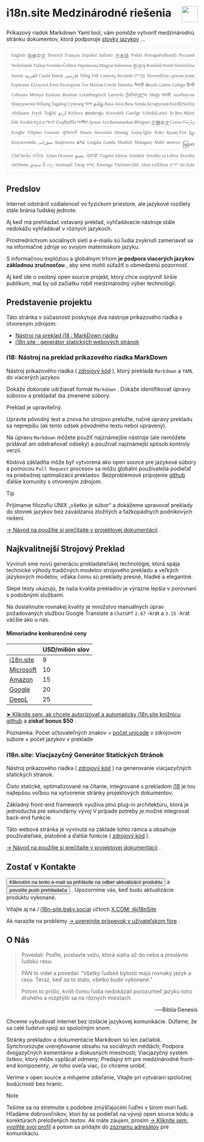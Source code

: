 <h1 style="display:flex;justify-content:space-between">i18n.site Medzinárodné riešenia<img src="//p.3ti.site/logo.svg" style="user-select:none;margin-top:-1px;width:42px"></h1>

Príkazový riadok Markdown Yaml tool, vám pomôže vytvoriť medzinárodnú stránku dokumentov, ktorá podporuje [stovky jazykov](/i18/LANG_CODE) ...

<pre class="langli" style="display:flex;flex-wrap:wrap;background:transparent;border:1px solid #eee;font-size:12px;box-shadow:0 0 3px inset #eee;padding:12px 5px 4px 12px;justify-content:space-between;"><style>pre.langli i{font-weight:300;font-family:s;margin-right:2px;margin-bottom:8px;font-style:normal;color:#666;border-bottom:1px dashed #ccc;}</style><i>English</i><i>简体中文</i><i>Deutsch</i><i>Français</i><i>Español</i><i>Italiano</i><i>日本語</i><i>Polski</i><i>Português(Brasil)</i><i>Русский</i><i>Nederlands</i><i>Türkçe</i><i>Svenska</i><i>Čeština</i><i>Українська</i><i>Magyar</i><i>Indonesia</i><i>한국어</i><i>Română</i><i>Norsk</i><i>Slovenčina</i><i>Suomi</i><i>العربية</i><i>Català</i><i>Dansk</i><i>فارسی</i><i>Tiếng Việt</i><i>Lietuvių</i><i>Hrvatski</i><i>עברית</i><i>Slovenščina</i><i>српски језик</i><i>Esperanto</i><i>Ελληνικά</i><i>Eesti</i><i>Български</i><i>ไทย</i><i>Haitian Creole</i><i>Íslenska</i><i>नेपाली</i><i>తెలుగు</i><i>Latine</i><i>Galego</i><i>हिन्दी</i><i>Cebuano</i><i>Melayu</i><i>Euskara</i><i>Bosnian</i><i>Letzeburgesch</i><i>Latviešu</i><i>ქართული</i><i>Shqip</i><i>मराठी</i><i>Azərbaycan</i><i>Македонски</i><i>Wikang Tagalog</i><i>Cymraeg</i><i>বাংলা</i><i>தமிழ்</i><i>Basa Jawa</i><i>Basa Sunda</i><i>Беларуская</i><i>Kurdî(Navîn)</i><i>Afrikaans</i><i>Frysk</i><i>Toğikī</i><i>اردو</i><i>Kichwa</i><i>മലയാളം</i><i>Kiswahili</i><i>Gaeilge</i><i>Uzbek(Latin)</i><i>Te Reo Māori</i><i>Èdè Yorùbá</i><i>ಕನ್ನಡ</i><i>አማርኛ</i><i>Հայերեն</i><i>অসমীয়া</i><i>Aymar Aru</i><i>Bamanankan</i><i>Bhojpuri</i><i>正體中文</i><i>Corsu</i><i>ދިވެހިބަސް</i><i>Eʋegbe</i><i>Filipino</i><i>Guarani</i><i>ગુજરાતી</i><i>Hausa</i><i>Hawaiian</i><i>Hmong</i><i>Ásụ̀sụ́ Ìgbò</i><i>Iloko</i><i>Қазақ Тілі</i><i>ខ្មែរ</i><i>Kinyarwanda</i><i>سۆرانی</i><i>Кыргызча</i><i>ລາວ</i><i>Lingála</i><i>Ganda</i><i>Maithili</i><i>Malagasy</i><i>Malti</i><i>монгол</i><i>မြန်မာ</i><i>ChiCheŵa</i><i>ଓଡ଼ିଆ</i><i>Afaan Oromoo</i><i>پښتو</i><i>ਪੰਜਾਬੀ</i><i>Gagana Sāmoa</i><i>Sanskrit</i><i>Sesotho sa Leboa</i><i>Sesotho</i><i>chiShona</i><i>سنڌي</i><i>සිංහල</i><i>Soomaali</i><i>Татар</i><i>ትግር</i><i>Xitsonga</i><i>Türkmen Dili</i><i>Akan</i><i>isiXhosa</i><i>ייִדיש</i><i>Isi-Zulu</i></pre>

## Predslov

Internet odstránil vzdialenosť vo fyzickom priestore, ale jazykové rozdiely stále bránia ľudskej jednote.

Aj keď má prehliadač vstavaný preklad, vyhľadávacie nástroje stále nedokážu vyhľadávať v rôznych jazykoch.

Prostredníctvom sociálnych sietí a e-mailu sú ľudia zvyknutí zameriavať sa na informačné zdroje vo svojom materinskom jazyku.

S informačnou explóziou a globálnym trhom **je podpora viacerých jazykov základnou zručnosťou** , aby sme mohli súťažiť o obmedzenú pozornosť.

Aj keď ide o osobný open source projekt, ktorý chce ovplyvniť širšie publikum, mal by od začiatku robiť medzinárodný výber technológií.

## <a rel=id href="#project" id="project"></a> Predstavenie projektu

Táto stránka v súčasnosti poskytuje dva nástroje príkazového riadka s otvoreným zdrojom:

* [Nástroj na preklad i18 : MarkDown riadku](/i18/feature)
* [i18n.site : generátor statických webových stránok](/i18n.site)

### <a rel=id href="#i18" id="i18"></a> i18: Nástroj na preklad príkazového riadka MarkDown

Nástroj príkazového riadka ( [zdrojový kód](https://github.com/i18n-site/rust/tree/main/i18) ), ktorý prekladá `Markdown` a `YAML` do viacerých jazykov.

Dokáže dokonale udržiavať formát `Markdown` . Dokáže identifikovať úpravy súborov a prekladať iba zmenené súbory.

Preklad je upraviteľný.

Upravte pôvodný text a znova ho strojovo preložte, ručné úpravy prekladu sa neprepíšu (ak tento odsek pôvodného textu nebol upravený).

Na úpravu `Markdown` môžete použiť najznámejšie nástroje (ale nemôžete pridávať ani odstraňovať odseky) a používať najznámejší spôsob kontroly verzií.

Kódová základňa môže byť vytvorená ako open source pre jazykové súbory a pomocou `Pull Request` procesov sa môžu globálni používatelia podieľať na priebežnej optimalizácii prekladov. Bezproblémové pripojenie [github](//github.com) ďalšie komunity s otvoreným zdrojom.

> [!TIP]
> Prijímame filozofiu UNIX „všetko je súbor“ a dokážeme spravovať preklady do stoviek jazykov bez zavádzania zložitých a ťažkopádnych podnikových riešení.

[→ Návod na použitie si prečítajte v projektovej dokumentácii](/i18) .

## Najkvalitnejší Strojový Preklad

Vyvinuli sme novú generáciu prekladateľskej technológie, ktorá spája technické výhody tradičných modelov strojového prekladu a veľkých jazykových modelov, vďaka čomu sú preklady presné, hladké a elegantné.

Slepé testy ukazujú, že naša kvalita prekladov je výrazne lepšia v porovnaní s podobnými službami.

Na dosiahnutie rovnakej kvality je množstvo manuálnych úprav požadovaných službou Google Translate a `ChatGPT` `2.67` -krát a `3.15` -krát väčšie ako u nás.

#### <a rel=id href="#price" id="price"></a> Mimoriadne konkurenčné ceny

|                                                                                   | USD/milión slov |
| --------------------------------------------------------------------------------- | ------------- |
| [i18n.site](https://i18n.site)                                                    | 9             |
| [Microsoft](https://azure.microsoft.com/pricing/details/cognitive-services/translator) | 10            |
| [Amazon](https://aws.amazon.com/translate/pricing)                                | 15            |
| [Google](https://cloud.google.com/translate/pricing)                                | 20            |
| [DeepL](https://www.deepl.com/zh/pro#developer)                                  | 25            |

[➤ Kliknite sem, ak chcete autorizovať a automaticky i18n.site knižnicu github](https://github.com/login/oauth/authorize?client_id=Ov23liuGAmK0plc9FgB3&amp;scope=user:email,user:follow,public_repo) a **získať bonus $50** .

Poznámka: Počet účtovateľných znakov = [počet unicode](https://en.wikipedia.org/wiki/Unicode) v zdrojovom súbore × počet jazykov v preklade

### i18n.site: Viacjazyčný Generátor Statických Stránok

Nástroj príkazového riadka ( [zdrojový kód](https://github.com/i18n-site/rust/tree/main/i18n-site) ) na generovanie viacjazyčných statických stránok.

Čisto statické, optimalizované na čítanie, integrované s prekladom [i18](#i18) je tou najlepšou voľbou na vytvorenie stránky projektových dokumentov.

Základný front-end framework využíva plnú plug-in architektúru, ktorá je jednoduchá pre sekundárny vývoj V prípade potreby je možné integrovať back-end funkcie.

Táto webová stránka je vyvinutá na základe tohto rámca a obsahuje používateľské, platobné a ďalšie funkcie ( [zdrojový kód](/i18n.site/c/src) ).

[→ Návod na použitie si prečítajte v projektovej dokumentácii](/i18n.site) .

## Zostať v Kontakte

<button onclick="mailsub()">Kliknutím na tento e-mail sa prihlásite na odber aktualizácií produktu</button> a <button onclick="webpush()">povolíte push prehliadača</button> . Upozorníme vás, keď budú aktualizácie produktu vykonané.

Vitajte aj na / [i18n-site.bsky.social](https://bsky.app/profile/i18n-site.bsky.social) účtoch [X.COM: @i18nSite](https://x.com/i18nSite)

Ak narazíte na problémy [→ uverejnite príspevok v užívateľskom fóre](https://groups.google.com/u/1/g/i18n) .

## O Nás

> Povedali: Poďte, postavte vežu, ktorá siaha až do neba a preslávte ľudskú rasu.
>
> PÁN to videl a povedal: "Všetky ľudské bytosti majú rovnaký jazyk a rasu. Teraz, keď sa to stalo, všetko bude vykonané."
>
> Potom to prišlo, kvôli čomu ľudia nedokázali porozumieť jazyku toho druhého a rozptýlili sa na rôznych miestach.

<p style="text-align:right">──Biblia·Genesis</p>

Chceme vybudovať internet bez izolácie jazykovej komunikácie.
Dúfame, že sa celé ľudstvo spojí so spoločným snom.

Stránky prekladov a dokumentácie Markdown sú len začiatok.
Synchronizujte uverejňovanie obsahu na sociálnych médiách;
Podpora dvojjazyčných komentárov a diskusných miestností;
Viacjazyčný systém lístkov, ktorý môže vyplácať odmeny;
Predajný trh pre medzinárodné front-end komponenty;
Je toho oveľa viac, čo chceme urobiť.

Veríme v open source a milujeme zdieľanie,
Vitajte pri vytváraní spoločnej budúcnosti bez hraníc.

> [!NOTE]
> Tešíme sa na stretnutie s podobne zmýšľajúcimi ľuďmi v šírom mori ľudí.
> Hľadáme dobrovoľníkov, ktorí by sa podieľali na vývoji open source kódu a korektúrach preložených textov.
> Ak máte záujem, prosím [→ Kliknite sem, vyplňte svoj profil](https://ggl.link/i18n) a potom sa pridajte do [zoznamu adresátov](https://groups.google.com/u/2/g/i18n-site) pre komunikáciu.